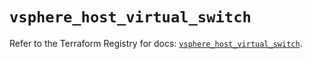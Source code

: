 # `vsphere_host_virtual_switch`

Refer to the Terraform Registry for docs: [`vsphere_host_virtual_switch`](https://registry.terraform.io/providers/hashicorp/vsphere/2.8.0/docs/resources/host_virtual_switch).
